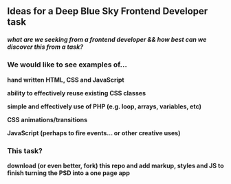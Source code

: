 ## Ideas for a Deep Blue Sky Frontend Developer task

##### what are we seeking from a frontend developer && how best can we discover this from a task?

### We would like to see examples of...

**hand written HTML, CSS and JavaScript**

**ability to effectively reuse existing CSS classes**

**simple and effectively use of PHP (e.g. loop, arrays, variables, etc)**

**CSS animations/transitions**

**JavaScript (perhaps to fire events... or other creative uses)**

### This task?

**download (or even better, fork) this repo and add markup, styles and JS to finish turning the PSD into a one page app**